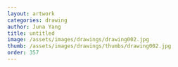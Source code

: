 ```yaml
---
layout: artwork 
categories: drawing 
author: Juna Yang 
title: untitled
image: /assets/images/drawings/drawing002.jpg 
thumb: /assets/images/drawings/thumbs/drawing002.jpg 
order: 357 
---
```

